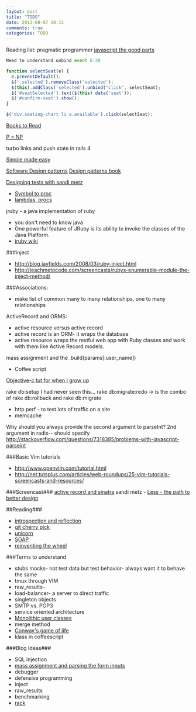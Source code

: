```yaml
---
layout: post
title: "TODO"
date: 2012-08-07 10:15
comments: true
categories: TODO
---
```


Reading list: pragmatic programmer
[javascript the good parts](http://www.amazon.com/JavaScript-Good-Parts-Douglas-Crockford/dp/0596517742)

```javascript Unbind
Need to understand unbind event 6:30

function selectSeat(e) {
  e.preventDefault();
  $('.selected').removeClass('selected');
  $(this).addClass('selected').unbind("click", selectSeat);
  $('#seatSelected').text($(this).data('seat'));
  $('#confirm-seat').show();
}

$('div.seating-chart li a.available').click(selectSeat);
```
[Books to Read](http://blog.iterate.no/2012/08/19/books-everybody-should-read/)

[P = NP](http://web.mit.edu/newsoffice/2009/explainer-pnp.html)

turbo links and push state in rails 4

[Simple made easy](http://www.infoq.com/presentations/Simple-Made-Easy)

[Software Design patterns](http://en.wikipedia.org/wiki/Design_pattern_(computer_science)#Domain-specific_patterns)
[Design patterns book](http://en.wikipedia.org/wiki/Design_Patterns_(book))

[Designing tests with sandi metz](http://vimeo.com/48106365)

- [Symbol to proc](http://www.youtube.com/watch?v=VBC-G6hahWA)
- [lambdas, procs](http://www.skorks.com/2010/05/ruby-procs-and-lambdas-and-the-difference-between-them/)
  
jruby - a java implementation of ruby
  
  - you don't need to know java
  - One powerful feature of JRuby is its ability to invoke the classes of the Java Platform.
  - [jruby wiki](https://github.com/jruby/jruby/wiki)

###inject
  - <http://blog.jayfields.com/2008/03/ruby-inject.html>
  - <http://teachmetocode.com/screencasts/rubys-enumerable-module-the-inject-method/>

###Associations:
  - make list of common many to many relationships, one to many relationships

ActiveRecord and ORMS:
  - active resource versus active record
  - active record is an ORM- it wraps the database
  - active resource wraps the restful web app with Ruby classes and work with them like Active Record models.

mass assignment and the .build(params[:user_name])

- Coffee script

[Objective-c tut for when I grow up](http://www.wibit.net/market/objective-c_programming)

rake db:setup
I had never seen this...
rake db:migrate:redo -> is the combo of rake db:rollback and rake db:migrate

- http perf - to test lots of traffic on a site
- memcache

Why should you always provide the second argument to parseInt?
2nd argument in radix-- should specify
<http://stackoverflow.com/questions/7318385/problems-with-javascript-parseint>

###Basic Vim tutorials
- <http://www.openvim.com/tutorial.html>
- <http://net.tutsplus.com/articles/web-roundups/25-vim-tutorials-screencasts-and-resources/>

###Screencast###
[active record and sinatra](http://screencasts.org/episodes/activerecord-with-sinatra)
sandi metz - [Less - the path to better design](http://vimeo.com/26330100)

##Reading###
  - [introspection and reflection](http://eimers.blogspot.com/2008/02/reflection-vs-introspection.html)
  - [git cherry pick](http://technosophos.com/content/git-cherry-picking-move-small-code-patches-across-branches)
  - [unicorn](https://github.com/blog/517-unicorn)
  - [SOAP](http://en.wikipedia.org/wiki/SOAP)
  - [reinventing the wheel](http://www.slideshare.net/jnunemaker/dont-repeat-yourself-repeat-others)

###Terms to understand
  - stubs mocks- not test data but test behavior- always want it to behave the same
  - tmux through VIM
  - raw_results- 
  - load-balancer- a server to direct traffic
  - singleton objects
  - SMTP vs. POP3
  - service oriented architecture
  - [Monolithic user classes](http://stackoverflow.com/questions/3179396/what-does-monolithic-mean)
  - merge method
  - [Conway's game of life](http://en.wikipedia.org/wiki/Conway's_Game_of_Life)
  - klass in coffeescript

###Blog Ideas###
  - SQL injection
  - [mass assignment and parsing the form inputs](http://guides.rubyonrails.org/form_helpers.html#understanding-parameter-naming-conventions)
  - debugger
  - defensive programming
  - inject
  - raw_results
  - benchmarking
  - [rack](http://chneukirchen.org/blog/archive/2007/02/introducing-rack.html)